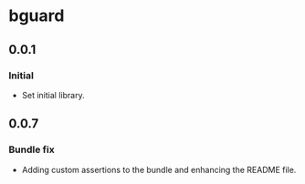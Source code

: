 # bguard

## 0.0.1

### Initial

- Set initial library.

## 0.0.7

### Bundle fix

- Adding custom assertions to the bundle and enhancing the README file.
